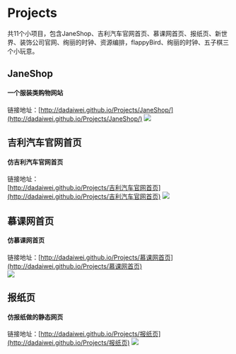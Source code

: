 #  Projects  # 
 
共11个小项目，包含JaneShop、吉利汽车官网首页、慕课网首页、报纸页、新世界、装饰公司官网、绚丽的时钟、资源编排，flappyBird、绚丽的时钟、五子棋三个小玩意。

## JaneShop ##
#### 一个服装类购物网站 ####  
链接地址：[http://dadaiwei.github.io/Projects/JaneShop/](http://dadaiwei.github.io/Projects/JaneShop/)
![](https://i.imgur.com/IfHkNhb.jpg)  

## 吉利汽车官网首页 ##
#### 仿吉利汽车官网首页 ####  
链接地址：  
[http://dadaiwei.github.io/Projects/吉利汽车官网首页](http://dadaiwei.github.io/Projects/吉利汽车官网首页) 
![](https://i.imgur.com/7EQ5dhQ.jpg)

## 慕课网首页 ##  
#### 仿慕课网首页 ####  
链接地址：[http://dadaiwei.github.io/Projects/慕课网首页](http://dadaiwei.github.io/Projects/慕课网首页)  
![](https://i.imgur.com/QgWEwJI.jpg)

## 报纸页 ##
#### 仿报纸做的静态网页 ####
链接地址：[http://dadaiwei.github.io/Projects/报纸页](http://dadaiwei.github.io/Projects/报纸页)
![](https://i.imgur.com/hcOSMQv.jpg)